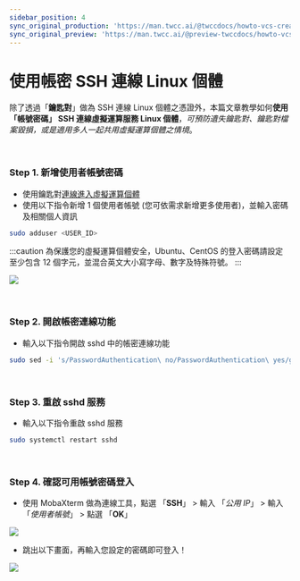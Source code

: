 ```yaml
---
sidebar_position: 4
sync_original_production: 'https://man.twcc.ai/@twccdocs/howto-vcs-create-usr-linux-zh' 
sync_original_preview: 'https://man.twcc.ai/@preview-twccdocs/howto-vcs-create-usr-linux-zh' 
---
```


# 使用帳密 SSH 連線 Linux 個體


除了透過「**鑰匙對**」做為 SSH 連線 Linux 個體之憑證外，本篇文章教學如何**使用「帳號密碼」 SSH 連線虛擬運算服務 Linux 個體**，*可預防遺失鑰匙對、鑰匙對檔案毀損，或是適用多人一起共用虛擬運算個體之情境*。

<br/>


### Step 1. 新增使用者帳號密碼

- 使用鑰匙對[連線進入虛擬運算個體](https://man.twcc.ai/@twccdocs/vcs-guide-connect-to-linux-from-windows-zh)
- 使用以下指令新增 1 個使用者帳號 (您可依需求新增更多使用者)，並輸入密碼及相關個人資訊

```bash
sudo adduser <USER_ID>
```

:::caution
為保護您的虛擬運算個體安全，Ubuntu、CentOS 的登入密碼請設定至少包含 12 個字元，並混合英文大小寫字母、數字及特殊符號。
:::

![](https://cos.twcc.ai/SYS-MANUAL/uploads/upload_3feb85f4dd3cb0590d2f974aea9279bc.png)

<br/>


### Step 2. 開啟帳密連線功能

- 輸入以下指令開啟 sshd 中的帳密連線功能

```bash
sudo sed -i 's/PasswordAuthentication\ no/PasswordAuthentication\ yes/g' /etc/ssh/sshd_config
```

<br/>


### Step 3. 重啟 sshd 服務

- 輸入以下指令重啟 sshd 服務

```bash
sudo systemctl restart sshd
```

<br/>


### Step 4. 確認可用帳號密碼登入

- 使用 MobaXterm 做為連線工具，點選 「**SSH**」 > 輸入 「*公用 IP*」 > 輸入 「*使用者帳號*」 > 點選  「**OK**」

![](https://cos.twcc.ai/SYS-MANUAL/uploads/upload_6e8b4c94c4b6537e5c57d23062335baa.png)

- 跳出以下畫面，再輸入您設定的密碼即可登入！

![](https://cos.twcc.ai/SYS-MANUAL/uploads/upload_9711b273491092fd4016073a2d89be75.png)
